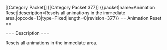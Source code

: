 \[\[Category Packet\]\] \[\[Category Packet 377\]\]
{{packet\|name=Animation Reset\|description=Resets all animations in the
immediate area.\|opcode=13\|type=Fixed\|length=0\|revision=377}} ==
Animation Reset ==

=== Description ===

Resets all animations in the immediate area.
